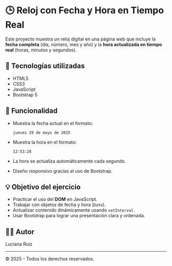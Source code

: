 # 🕒 Reloj con Fecha y Hora en Tiempo Real

Este proyecto muestra un reloj digital en una página web que incluye la **fecha completa** (día, número, mes y año) y la **hora actualizada en tiempo real** (horas, minutos y segundos).

## 🔧 Tecnologías utilizadas

- HTML5
- CSS3
- JavaScript
- Bootstrap 5

## 🎯 Funcionalidad

- Muestra la fecha actual en el formato:
  
  `jueves 29 de mayo de 2025`

- Muestra la hora en el formato:

  `12:53:28`

- La hora se actualiza automáticamente cada segundo.
- Diseño responsivo gracias al uso de Bootstrap.

## 💡 Objetivo del ejercicio

- Practicar el uso del **DOM** en JavaScript.
- Trabajar con objetos de fecha y hora (`Date`).
- Actualizar contenido dinámicamente usando `setInterval`.
- Usar Bootstrap para lograr una presentación clara y ordenada.


## 🙋‍♀️ Autor

Luciana Ruiz

---

© 2025 - Todos los derechos reservados.
